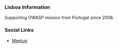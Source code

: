 ### Lisboa Information
Supporting OWASP mission from Portugal since 2008.

### Social Links
* [Meetup](https://www.meetup.com/owasp-lisboa-chapter/)


